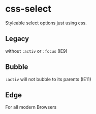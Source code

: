 # css-select

Styleable select options just using css.

## Legacy
without `:activ` or `:focus` (IE9)

## Bubble</h4>
`:activ` will not bubble to its parents (IE11)

## Edge
For all modern Browsers
